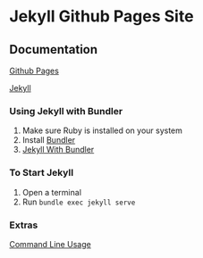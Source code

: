# Jekyll Github Pages Site

## Documentation

[Github Pages](https://help.github.com/en/github/working-with-github-pages)

[Jekyll](https://jekyllrb.com/)

### Using Jekyll with Bundler

1. Make sure Ruby is installed on your system
2. Install [Bundler](https://bundler.io/)
3. [Jekyll With Bundler](https://jekyllrb.com/tutorials/using-jekyll-with-bundler/)

### To Start Jekyll

1. Open a terminal
2. Run `bundle exec jekyll serve`

### Extras

[Command Line Usage](https://jekyllrb.com/docs/usage/)
